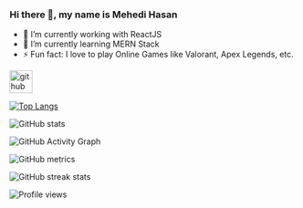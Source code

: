 

### Hi there 👋, my name is Mehedi Hasan


- 🔭 I’m currently working with ReactJS 
- 🌱 I’m currently learning MERN Stack 
- ⚡ Fun fact: I love to play Online Games like Valorant, Apex Legends, etc. 


[<img src='https://cdn.jsdelivr.net/npm/simple-icons@3.0.1/icons/github.svg' alt='github' height='40'>](https://github.com/M-Mehedi-Hasan)  

[![Top Langs](https://github-readme-stats.vercel.app/api/top-langs/?username=M-Mehedi-Hasan)](https://github.com/anuraghazra/github-readme-stats)

![GitHub stats](https://github-readme-stats.vercel.app/api?username=M-Mehedi-Hasan&show_icons=true&count_private=true)  

![GitHub Activity Graph](https://activity-graph.herokuapp.com/graph?username=M-Mehedi-Hasan)  

![GitHub metrics](https://metrics.lecoq.io/M-Mehedi-Hasan)  

![GitHub streak stats](https://github-readme-streak-stats.herokuapp.com/?user=M-Mehedi-Hasan)  

![Profile views](https://gpvc.arturio.dev/M-Mehedi-Hasan)  
